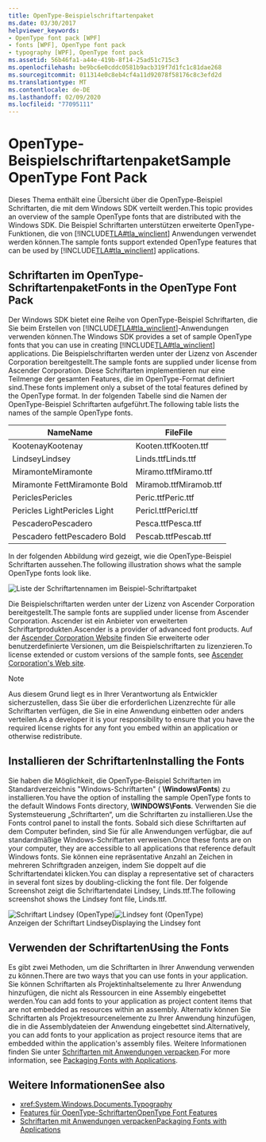 ```yaml
---
title: OpenType-Beispielschriftartenpaket
ms.date: 03/30/2017
helpviewer_keywords:
- OpenType font pack [WPF]
- fonts [WPF], OpenType font pack
- typography [WPF], OpenType font pack
ms.assetid: 56b46fa1-a44e-419b-8f14-25ad51c715c3
ms.openlocfilehash: be9bc6e0cddc0581b9acb319f7d1fc1c81dae268
ms.sourcegitcommit: 011314e0c8eb4cf4a11d92078f58176c8c3efd2d
ms.translationtype: MT
ms.contentlocale: de-DE
ms.lasthandoff: 02/09/2020
ms.locfileid: "77095111"
---
```

# <a name="sample-opentype-font-pack"></a><span data-ttu-id="55463-102">OpenType-Beispielschriftartenpaket</span><span class="sxs-lookup"><span data-stu-id="55463-102">Sample OpenType Font Pack</span></span>
<span data-ttu-id="55463-103">Dieses Thema enthält eine Übersicht über die OpenType-Beispiel Schriftarten, die mit dem Windows SDK verteilt werden.</span><span class="sxs-lookup"><span data-stu-id="55463-103">This topic provides an overview of the sample OpenType fonts that are distributed with the Windows SDK.</span></span> <span data-ttu-id="55463-104">Die Beispiel Schriftarten unterstützen erweiterte OpenType-Funktionen, die von [!INCLUDE[TLA#tla_winclient](../../../../includes/tlasharptla-winclient-md.md)] Anwendungen verwendet werden können.</span><span class="sxs-lookup"><span data-stu-id="55463-104">The sample fonts support extended OpenType features that can be used by [!INCLUDE[TLA#tla_winclient](../../../../includes/tlasharptla-winclient-md.md)] applications.</span></span>  

<a name="overview"></a>   
## <a name="fonts-in-the-opentype-font-pack"></a><span data-ttu-id="55463-105">Schriftarten im OpenType-Schriftartenpaket</span><span class="sxs-lookup"><span data-stu-id="55463-105">Fonts in the OpenType Font Pack</span></span>  
 <span data-ttu-id="55463-106">Der Windows SDK bietet eine Reihe von OpenType-Beispiel Schriftarten, die Sie beim Erstellen von [!INCLUDE[TLA#tla_winclient](../../../../includes/tlasharptla-winclient-md.md)]-Anwendungen verwenden können.</span><span class="sxs-lookup"><span data-stu-id="55463-106">The Windows SDK provides a set of sample OpenType fonts that you can use in creating [!INCLUDE[TLA#tla_winclient](../../../../includes/tlasharptla-winclient-md.md)] applications.</span></span> <span data-ttu-id="55463-107">Die Beispielschriftarten werden unter der Lizenz von Ascender Corporation bereitgestellt.</span><span class="sxs-lookup"><span data-stu-id="55463-107">The sample fonts are supplied under license from Ascender Corporation.</span></span> <span data-ttu-id="55463-108">Diese Schriftarten implementieren nur eine Teilmenge der gesamten Features, die im OpenType-Format definiert sind.</span><span class="sxs-lookup"><span data-stu-id="55463-108">These fonts implement only a subset of the total features defined by the OpenType format.</span></span> <span data-ttu-id="55463-109">In der folgenden Tabelle sind die Namen der OpenType-Beispiel Schriftarten aufgeführt.</span><span class="sxs-lookup"><span data-stu-id="55463-109">The following table lists the names of the sample OpenType fonts.</span></span>  
  
|<span data-ttu-id="55463-110">**Name**</span><span class="sxs-lookup"><span data-stu-id="55463-110">**Name**</span></span>|<span data-ttu-id="55463-111">**File**</span><span class="sxs-lookup"><span data-stu-id="55463-111">**File**</span></span>|  
|--------------|--------------|  
|<span data-ttu-id="55463-112">Kootenay</span><span class="sxs-lookup"><span data-stu-id="55463-112">Kootenay</span></span>|<span data-ttu-id="55463-113">Kooten.ttf</span><span class="sxs-lookup"><span data-stu-id="55463-113">Kooten.ttf</span></span>|  
|<span data-ttu-id="55463-114">Lindsey</span><span class="sxs-lookup"><span data-stu-id="55463-114">Lindsey</span></span>|<span data-ttu-id="55463-115">Linds.ttf</span><span class="sxs-lookup"><span data-stu-id="55463-115">Linds.ttf</span></span>|  
|<span data-ttu-id="55463-116">Miramonte</span><span class="sxs-lookup"><span data-stu-id="55463-116">Miramonte</span></span>|<span data-ttu-id="55463-117">Miramo.ttf</span><span class="sxs-lookup"><span data-stu-id="55463-117">Miramo.ttf</span></span>|  
|<span data-ttu-id="55463-118">Miramonte Fett</span><span class="sxs-lookup"><span data-stu-id="55463-118">Miramonte Bold</span></span>|<span data-ttu-id="55463-119">Miramob.ttf</span><span class="sxs-lookup"><span data-stu-id="55463-119">Miramob.ttf</span></span>|  
|<span data-ttu-id="55463-120">Pericles</span><span class="sxs-lookup"><span data-stu-id="55463-120">Pericles</span></span>|<span data-ttu-id="55463-121">Peric.ttf</span><span class="sxs-lookup"><span data-stu-id="55463-121">Peric.ttf</span></span>|  
|<span data-ttu-id="55463-122">Pericles Light</span><span class="sxs-lookup"><span data-stu-id="55463-122">Pericles Light</span></span>|<span data-ttu-id="55463-123">Pericl.ttf</span><span class="sxs-lookup"><span data-stu-id="55463-123">Pericl.ttf</span></span>|  
|<span data-ttu-id="55463-124">Pescadero</span><span class="sxs-lookup"><span data-stu-id="55463-124">Pescadero</span></span>|<span data-ttu-id="55463-125">Pesca.ttf</span><span class="sxs-lookup"><span data-stu-id="55463-125">Pesca.ttf</span></span>|  
|<span data-ttu-id="55463-126">Pescadero fett</span><span class="sxs-lookup"><span data-stu-id="55463-126">Pescadero Bold</span></span>|<span data-ttu-id="55463-127">Pescab.ttf</span><span class="sxs-lookup"><span data-stu-id="55463-127">Pescab.ttf</span></span>|  
  
 <span data-ttu-id="55463-128">In der folgenden Abbildung wird gezeigt, wie die OpenType-Beispiel Schriftarten aussehen.</span><span class="sxs-lookup"><span data-stu-id="55463-128">The following illustration shows what the sample OpenType fonts look like.</span></span>  
  
 ![Liste der Schriftartennamen im Beispiel-Schriftartpaket](./media/sample-opentype-font-pack/font-names-sample-pack.gif)  
  
 <span data-ttu-id="55463-130">Die Beispielschriftarten werden unter der Lizenz von Ascender Corporation bereitgestellt.</span><span class="sxs-lookup"><span data-stu-id="55463-130">The sample fonts are supplied under license from Ascender Corporation.</span></span> <span data-ttu-id="55463-131">Ascender ist ein Anbieter von erweiterten Schriftartprodukten.</span><span class="sxs-lookup"><span data-stu-id="55463-131">Ascender is a provider of advanced font products.</span></span> <span data-ttu-id="55463-132">Auf der [Ascender Corporation Website](https://www.monotype.com/) finden Sie erweiterte oder benutzerdefinierte Versionen, um die Beispielschriftarten zu lizenzieren.</span><span class="sxs-lookup"><span data-stu-id="55463-132">To license extended or custom versions of the sample fonts, see [Ascender Corporation's Web site](https://www.monotype.com/).</span></span>  
  
> [!NOTE]
> <span data-ttu-id="55463-133">Aus diesem Grund liegt es in Ihrer Verantwortung als Entwickler sicherzustellen, dass Sie über die erforderlichen Lizenzrechte für alle Schriftarten verfügen, die Sie in eine Anwendung einbetten oder anders verteilen.</span><span class="sxs-lookup"><span data-stu-id="55463-133">As a developer it is your responsibility to ensure that you have the required license rights for any font you embed within an application or otherwise redistribute.</span></span>  
  
<a name="installing_the_fonts"></a>   
## <a name="installing-the-fonts"></a><span data-ttu-id="55463-134">Installieren der Schriftarten</span><span class="sxs-lookup"><span data-stu-id="55463-134">Installing the Fonts</span></span>  
 <span data-ttu-id="55463-135">Sie haben die Möglichkeit, die OpenType-Beispiel Schriftarten im Standardverzeichnis "Windows-Schriftarten" ( **\Windows\Fonts**) zu installieren.</span><span class="sxs-lookup"><span data-stu-id="55463-135">You have the option of installing the sample OpenType fonts to the default Windows Fonts directory, **\WINDOWS\Fonts**.</span></span> <span data-ttu-id="55463-136">Verwenden Sie die Systemsteuerung „Schriftarten“, um die Schriftarten zu installieren.</span><span class="sxs-lookup"><span data-stu-id="55463-136">Use the Fonts control panel to install the fonts.</span></span> <span data-ttu-id="55463-137">Sobald sich diese Schriftarten auf dem Computer befinden, sind Sie für alle Anwendungen verfügbar, die auf standardmäßige Windows-Schriftarten verweisen.</span><span class="sxs-lookup"><span data-stu-id="55463-137">Once these fonts are on your computer, they are accessible to all applications that reference default Windows fonts.</span></span> <span data-ttu-id="55463-138">Sie können eine repräsentative Anzahl an Zeichen in mehreren Schriftgraden anzeigen, indem Sie doppelt auf die Schriftartendatei klicken.</span><span class="sxs-lookup"><span data-stu-id="55463-138">You can display a representative set of characters in several font sizes by doubling-clicking the font file.</span></span> <span data-ttu-id="55463-139">Der folgende Screenshot zeigt die Schriftartendatei Lindsey, Linds.ttf.</span><span class="sxs-lookup"><span data-stu-id="55463-139">The following screenshot shows the Lindsey font file, Linds.ttf.</span></span>  
  
 <span data-ttu-id="55463-140">![Schriftart Lindsey &#40;OpenType&#41;](./media/typographyinwpf-04.png "TypographyInWPF_04")</span><span class="sxs-lookup"><span data-stu-id="55463-140">![Lindsey font &#40;OpenType&#41;](./media/typographyinwpf-04.png "TypographyInWPF_04")</span></span>  
<span data-ttu-id="55463-141">Anzeigen der Schriftart Lindsey</span><span class="sxs-lookup"><span data-stu-id="55463-141">Displaying the Lindsey font</span></span>  
  
<a name="using_the_fonts"></a>   
## <a name="using-the-fonts"></a><span data-ttu-id="55463-142">Verwenden der Schriftarten</span><span class="sxs-lookup"><span data-stu-id="55463-142">Using the Fonts</span></span>  
 <span data-ttu-id="55463-143">Es gibt zwei Methoden, um die Schriftarten in Ihrer Anwendung verwenden zu können.</span><span class="sxs-lookup"><span data-stu-id="55463-143">There are two ways that you can use fonts in your application.</span></span> <span data-ttu-id="55463-144">Sie können Schriftarten als Projektinhaltselemente zu Ihrer Anwendung hinzufügen, die nicht als Ressourcen in eine Assembly eingebettet werden.</span><span class="sxs-lookup"><span data-stu-id="55463-144">You can add fonts to your application as project content items that are not embedded as resources within an assembly.</span></span> <span data-ttu-id="55463-145">Alternativ können Sie Schriftarten als Projektresourcenelemente zu Ihrer Anwendung hinzufügen, die in die Assemblydateien der Anwendung eingebettet sind.</span><span class="sxs-lookup"><span data-stu-id="55463-145">Alternatively, you can add fonts to your application as project resource items that are embedded within the application's assembly files.</span></span> <span data-ttu-id="55463-146">Weitere Informationen finden Sie unter [Schriftarten mit Anwendungen verpacken](packaging-fonts-with-applications.md).</span><span class="sxs-lookup"><span data-stu-id="55463-146">For more information, see [Packaging Fonts with Applications](packaging-fonts-with-applications.md).</span></span>  
  
## <a name="see-also"></a><span data-ttu-id="55463-147">Weitere Informationen</span><span class="sxs-lookup"><span data-stu-id="55463-147">See also</span></span>

- <xref:System.Windows.Documents.Typography>
- [<span data-ttu-id="55463-148">Features für OpenType-Schriftarten</span><span class="sxs-lookup"><span data-stu-id="55463-148">OpenType Font Features</span></span>](opentype-font-features.md)
- [<span data-ttu-id="55463-149">Schriftarten mit Anwendungen verpacken</span><span class="sxs-lookup"><span data-stu-id="55463-149">Packaging Fonts with Applications</span></span>](packaging-fonts-with-applications.md)
